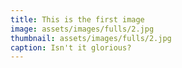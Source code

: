 ```yaml
---
title: This is the first image
image: assets/images/fulls/2.jpg
thumbnail: assets/images/fulls/2.jpg
caption: Isn't it glorious?
---
```

